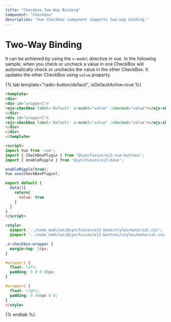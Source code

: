 ```yaml
---
title: "Checkbox Two-Way Binding"
component: "Checkbox"
description: "Vue Checkbox component supports two-way binding."
---
```


# Two-Way Binding

It can be achieved by using the `v-model` directive in vue. In the following sample, when you check or uncheck a value in one CheckBox will automatically check or unchecks the value in the other CheckBox. It updates the other CheckBox using `value` property.

{% tab template="radio-button/default", isDefaultActive=true %}

```html
<template>
<div>
<div id="wrapper1">
<ejs-checkbox label='Default' v-model="value" :checked="value"></ejs-checkbox>
</div>
<div id="wrapper2">
<ejs-checkbox label='Default' v-model="value" :checked="value"></ejs-checkbox>
</div>
</div>
</template>

<script>
import Vue from 'vue';
import { CheckBoxPlugin } from "@syncfusion/ej2-vue-buttons";
import { enableRipple } from '@syncfusion/ej2-base';

enableRipple(true);
Vue.use(CheckBoxPlugin);

export default {
  data(){
    return{
      value: true
    }
  }
}
</script>

<style>
  @import '../node_modules/@syncfusion/ej2-base/styles/material.css';
  @import '../node_modules/@syncfusion/ej2-buttons/styles/material.css';

.e-checkbox-wrapper {
  margin-top: 18px;
}

#wrapper1 {
  float: left;
  padding: 0 0 0 80px;
}

#wrapper2 {
  float: right;
  padding: 0 460px 0 0;
}
</style>
```

{% endtab %}